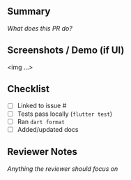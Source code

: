 ## Summary
_What does this PR do?_

## Screenshots / Demo (if UI)
<img …>

## Checklist
- [ ] Linked to issue #
- [ ] Tests pass locally (`flutter test`)
- [ ] Ran `dart format`
- [ ] Added/updated docs

## Reviewer Notes
_Anything the reviewer should focus on_